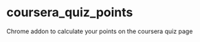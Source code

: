 coursera_quiz_points
====================

Chrome addon to calculate your points on the coursera quiz page
